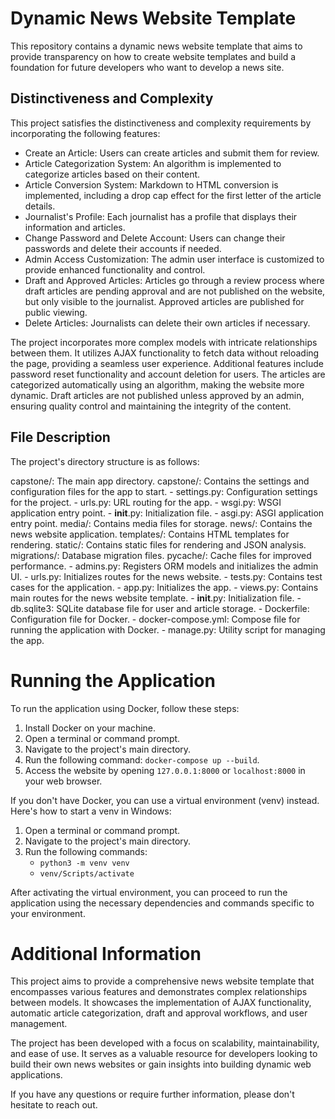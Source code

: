 # Dynamic News Website Template

This repository contains a dynamic news website template that aims to provide transparency on how to create website templates and build a foundation for future developers who want to develop a news site.

## Distinctiveness and Complexity

This project satisfies the distinctiveness and complexity requirements by incorporating the following features:

- Create an Article: Users can create articles and submit them for review.
- Article Categorization System: An algorithm is implemented to categorize articles based on their content.
- Article Conversion System: Markdown to HTML conversion is implemented, including a drop cap effect for the first letter of the article details.
- Journalist's Profile: Each journalist has a profile that displays their information and articles.
- Change Password and Delete Account: Users can change their passwords and delete their accounts if needed.
- Admin Access Customization: The admin user interface is customized to provide enhanced functionality and control.
- Draft and Approved Articles: Articles go through a review process where draft articles are pending approval and are not published on the website, but only visible to the journalist. Approved articles are published for public viewing.
- Delete Articles: Journalists can delete their own articles if necessary.

The project incorporates more complex models with intricate relationships between them. It utilizes AJAX functionality to fetch data without reloading the page, providing a seamless user experience. Additional features include password reset functionality and account deletion for users. The articles are categorized automatically using an algorithm, making the website more dynamic. Draft articles are not published unless approved by an admin, ensuring quality control and maintaining the integrity of the content.

## File Description

The project's directory structure is as follows:

capstone/: The main app directory.
    capstone/: Contains the settings and configuration files for the app to start.
        - settings.py: Configuration settings for the project.
        - urls.py: URL routing for the app.
        - wsgi.py: WSGI application entry point.
        - __init__.py: Initialization file.
        - asgi.py: ASGI application entry point.
    media/: Contains media files for storage.
    news/: Contains the news website application.
        templates/: Contains HTML templates for rendering.
        static/: Contains static files for rendering and JSON analysis.
        migrations/: Database migration files.
        pycache/: Cache files for improved performance.
        - admins.py: Registers ORM models and initializes the admin UI.
        - urls.py: Initializes routes for the news website.
        - tests.py: Contains test cases for the application.
        - app.py: Initializes the app.
        - views.py: Contains main routes for the news website template.
        - __init__.py: Initialization file.
    - db.sqlite3: SQLite database file for user and article storage.
    - Dockerfile: Configuration file for Docker.
    - docker-compose.yml: Compose file for running the application with Docker.
    - manage.py: Utility script for managing the app.

# Running the Application

To run the application using Docker, follow these steps:

1. Install Docker on your machine.
2. Open a terminal or command prompt.
3. Navigate to the project's main directory.
4. Run the following command: `docker-compose up --build`.
5. Access the website by opening `127.0.0.1:8000` or `localhost:8000` in your web browser.

If you don't have Docker, you can use a virtual environment (venv) instead. Here's how to start a venv in Windows:

1. Open a terminal or command prompt.
2. Navigate to the project's main directory.
3. Run the following commands:
   - `python3 -m venv venv`
   - `venv/Scripts/activate`

After activating the virtual environment, you can proceed to run the application using the necessary dependencies and commands specific to your environment.

# Additional Information

This project aims to provide a comprehensive news website template that encompasses various features and demonstrates complex relationships between models. It showcases the implementation of AJAX functionality, automatic article categorization, draft and approval workflows, and user management.

The project has been developed with a focus on scalability, maintainability, and ease of use. It serves as a valuable resource for developers looking to build their own news websites or gain insights into building dynamic web applications.

If you have any questions or require further information, please don't hesitate to reach out.
